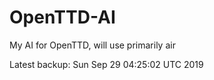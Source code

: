 # OpenTTD-AI
My AI for OpenTTD, will use primarily air

Latest backup: Sun Sep 29 04:25:02 UTC 2019
